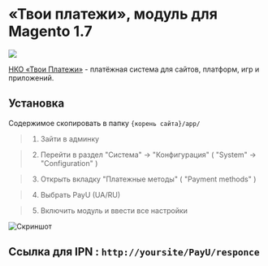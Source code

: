 # «Твои платежи», модуль для Magento 1.7

![](https://repository-images.githubusercontent.com/638835276/ff494b04-d65b-4843-8759-e85c689a7e80)

[НКО «Твои Платежи»](https://YPMN.ru/ "Платёжная система для сайтов, платформ и приложений") - платёжная система для сайтов, платформ, игр и приложений.

## Установка

Содержимое скопировать в папку `{корень сайта}/app/`

>1. Зайти в админку

>2. Перейти в раздел "Система" -> "Конфигурация" ( "System" -> "Configuration" )

>3. Открыть вкладку "Платежные методы" ( "Payment methods" )

>4. Выбрать PayU (UA/RU)

>5. Включить модуль и ввести все настройки 

![Скриншот][1]

Ссылка для IPN : `http://yoursite/PayU/responce`
-----


[1]: https://raw.github.com/yourpayments/Magento/master/magento.png